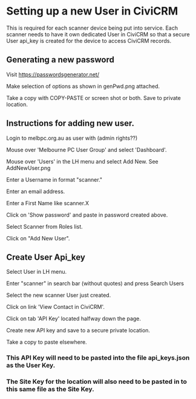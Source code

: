 # Setting up a new User in CiviCRM 

This is required for each scanner device being put into service. Each scanner needs to have it own dedicated User in CiviCRM so that a secure User api_key is created for the device to access CiviCRM records.


## Generating a new password

Visit https://passwordsgenerator.net/ 

Make selection of options as shown in genPwd.png attached.

Take a copy with COPY-PASTE or screen shot or both. Save to private location.


## Instructions for adding new user.

Login to melbpc.org.au as user with (admin rights??) 

Mouse over 'Melbourne PC User Group' and select 'Dashboard'.

Mouse over 'Users' in the LH menu and select Add New. See AddNewUser.png

Enter a Username in format "scanner.<location>"
  
Enter an email address.

Enter a First Name like scanner.X

Click on 'Show password' and paste in password created above.

Select Scanner from Roles list.

Click on "Add New User".

## Create User Api_key

Select User in LH menu.

Enter "scanner" in search bar (without quotes) and press Search Users

Select the new scanner User just created.

Click on link 'View Contact in CiviCRM'.

Click on tab 'API Key' located halfway down the page.

Create new API key and save to a secure private location. 

Take a copy to paste elsewhere.

### This API Key will need to be pasted into the file api_keys.json as the User Key.
### The Site Key for the location will also need to be pasted in to this same file as the Site Key.
